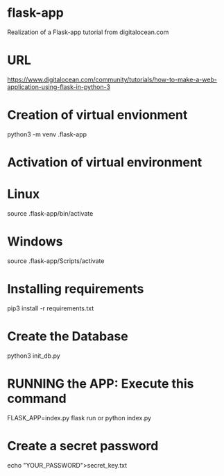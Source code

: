 # flask-app
Realization of a Flask-app tutorial from digitalocean.com

# URL 
https://www.digitalocean.com/community/tutorials/how-to-make-a-web-application-using-flask-in-python-3

# Creation of virtual envionment
python3 -m venv .flask-app

# Activation of virtual environment

# Linux
source .flask-app/bin/activate

# Windows
source .flask-app/Scripts/activate

# Installing requirements 
pip3 install -r requirements.txt

# Create the Database
python3 init_db.py

# RUNNING the APP: Execute this command
FLASK_APP=index.py flask run or python index.py


# Create a secret password
echo "YOUR_PASSWORD">secret_key.txt

